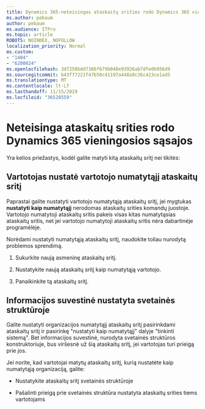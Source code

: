 ```yaml
---
title: Dynamics 365-neteisingas ataskaitų srities rodo Dynamics 365 vieningosios sąsajos
ms.author: pebaum
author: pebaum
ms.audience: ITPro
ms.topic: article
ROBOTS: NOINDEX, NOFOLLOW
localization_priority: Normal
ms.custom:
- "1484"
- "6200024"
ms.openlocfilehash: 3d7258bdd7366f679b048e93926ab7dfe0b956d9
ms.sourcegitcommit: b43f77221f47b50c41197a448a9c26c423ce1ad5
ms.translationtype: MT
ms.contentlocale: lt-LT
ms.lasthandoff: 11/15/2019
ms.locfileid: "36528559"
---
```

# <a name="wrong-dashboard-shows-in-dynamics-365-unified-interface"></a>Neteisinga ataskaitų srities rodo Dynamics 365 vieningosios sąsajos

Yra kelios priežastys, kodėl galite matyti kitą ataskaitų sritį nei tikitės:

## <a name="the-user-has-set-a-user-default-dashboard"></a>Vartotojas nustatė vartotojo numatytąjį ataskaitų sritį 

Paprastai galite nustatyti vartotojo numatytąją ataskaitų sritį, jei mygtukas **nustatyti kaip numatytąjį** nerodomas ataskaitų srities komandų juostoje. Vartotojo numatytoji ataskaitų sritis pakeis visas kitas numatytąsias ataskaitų sritis, net jei vartotojo numatytoji ataskaitų sritis nėra dabartinėje programėlėje.

Norėdami nustatyti numatytąją ataskaitų sritį, naudokite toliau nurodytą problemos sprendimą.

1. Sukurkite naują asmeninę ataskaitų sritį.

2. Nustatykite naują ataskaitų sritį kaip numatytąją vartotojo.

3. Panaikinkite tą ataskaitų sritį.

## <a name="the-dashboard-is-set-in-the-sitemap"></a>Informacijos suvestinė nustatyta svetainės struktūroje

Galite nustatyti organizacijos numatytąjį ataskaitų sritį pasirinkdami ataskaitų sritį ir pasirinkę "nustatyti kaip numatytąjį" dalyje "tinkinti sistemą". Bet informacijos suvestinė, nurodyta svetainės struktūros konstruktoriuje, bus viršesnė už šią ataskaitų sritį, jei vartotojas turi prieigą prie jos.

Jei norite, kad vartotojai matytų ataskaitų sritį, kurią nustatėte kaip numatytąją organizaciją, galite:

* Nustatykite ataskaitų sritį svetainės struktūroje

* Pašalinti prieigą prie svetainės struktūra nustatyta ataskaitų srities tiems vartotojams
